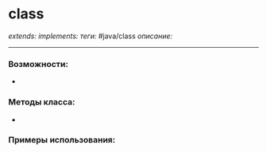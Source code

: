 # class 
*extends:* 
*implements:* 
*теги:* #java/class
*описание:* 

---
### Возможности:
- 
### Методы класса:
- 
### Примеры использования:
